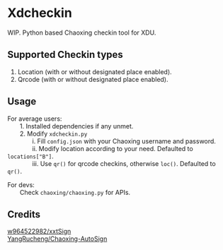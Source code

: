 # Xdcheckin
WIP.
Python based Chaoxing checkin tool for XDU.

## Supported Checkin types
1. Location (with or without designated place enabled). <br>
2. Qrcode (with or without designated place enabled).

## Usage
For average users: <br>
&emsp;&emsp;1. Installed dependencies if any unmet. <br>
&emsp;&emsp;2. Modify ```xdcheckin.py``` <br>
&emsp;&emsp;&emsp;&emsp;i.   Fill ```config.json``` with your Chaoxing username and password. <br>
&emsp;&emsp;&emsp;&emsp;ii.  Modify location according to your need. Defaulted to ```locations["B"]```. <br>
&emsp;&emsp;&emsp;&emsp;iii. Use ```qr()``` for qrcode checkins, otherwise ```loc()```. Defaulted to ```qr()```.

For devs: <br>
&emsp;&emsp;Check ```chaoxing/chaoxing.py``` for APIs.

## Credits
[w964522982/xxtSign](https://github.com/w964522982/xxtSign) <br>
[YangRucheng/Chaoxing-AutoSign](https://github.com/YangRucheng/Chaoxing-AutoSign)
